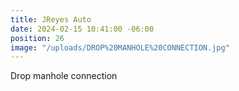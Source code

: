 ```yaml
---
title: JReyes Auto
date: 2024-02-15 10:41:00 -06:00
position: 26
image: "/uploads/DROP%20MANHOLE%20CONNECTION.jpg"
---
```


Drop manhole connection